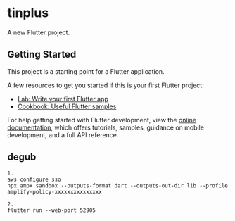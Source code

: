 # tinplus

A new Flutter project.

## Getting Started

This project is a starting point for a Flutter application.

A few resources to get you started if this is your first Flutter project:

- [Lab: Write your first Flutter app](https://docs.flutter.dev/get-started/codelab)
- [Cookbook: Useful Flutter samples](https://docs.flutter.dev/cookbook)

For help getting started with Flutter development, view the
[online documentation](https://docs.flutter.dev/), which offers tutorials,
samples, guidance on mobile development, and a full API reference.

## degub
```
1.
aws configure sso
npx ampx sandbox --outputs-format dart --outputs-out-dir lib --profile amplify-policy-xxxxxxxxxxxxxxx

2.
flutter run --web-port 52905
```
